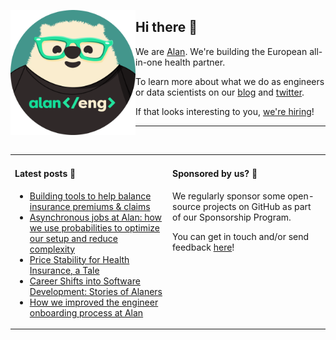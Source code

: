 <img
  alt="Alan engineer"
  src="https://github.com/alan-eu/.github/raw/acceptance/profile/alan-eng-rounded.png"
  height="200"
  align="left"
/>

## Hi there 👋

We are [Alan](https://about.alan.com). We're building the European all-in-one health partner.

To learn more about what we do as engineers or data scientists on our [blog](https://medium.com/alan) and [twitter](https://twitter.com/alanengineering).

If that looks interesting to you, [we're hiring](https://jobs.lever.co/alan)!

---

<img height="10"/>

<table>
  <tr width="100%">
    <td width="50%" valign="baseline">
  
#### Latest posts 📖

<!--START_SECTION:feed-->
* [Building tools to help balance insurance premiums & claims](https://medium.com/alan/building-tools-to-help-balance-insurance-premiums-claims-4bdcd29db249?source=rss----b2cb698c4e73---4)
* [Asynchronous jobs at Alan: how we use probabilities to optimize our setup and reduce complexity](https://medium.com/alan/asynchronous-jobs-at-alan-how-we-use-probabilities-to-optimize-our-setup-and-reduce-complexity-5c73cc095f2d?source=rss----b2cb698c4e73---4)
* [Price Stability for Health Insurance, a Tale](https://medium.com/alan/price-stability-for-health-insurance-a-tale-35c9b5f7effc?source=rss----b2cb698c4e73---4)
* [Career Shifts into Software Development: Stories of Alaners](https://medium.com/alan/career-shifts-into-software-development-stories-of-alaners-c720ebaf7b38?source=rss----b2cb698c4e73---4)
* [How we improved the engineer onboarding process at Alan](https://medium.com/alan/how-we-improved-the-engineer-onboarding-process-at-alan-6f2f3fff5c5a?source=rss----b2cb698c4e73---4)
<!--END_SECTION:feed-->

</td>
<td  width="50%" valign="baseline">
      
#### Sponsored by us? 💚

<!-- todo: add sponsorship program link -->
We regularly sponsor some open-source projects on GitHub as part of our Sponsorship Program.
  
You can get in touch and/or send feedback [here](https://forms.gle/YxxyJadt31w9RhXB6)!
  
  </td>
  </tr>
</table>
